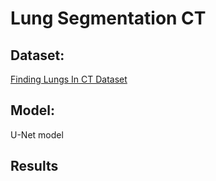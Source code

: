 # Lung Segmentation CT

## Dataset:
  
  [Finding Lungs In CT Dataset](https://www.kaggle.com/kmader/finding-lungs-in-ct-data)
  
  
## Model:
  U-Net model
  
## Results

  
